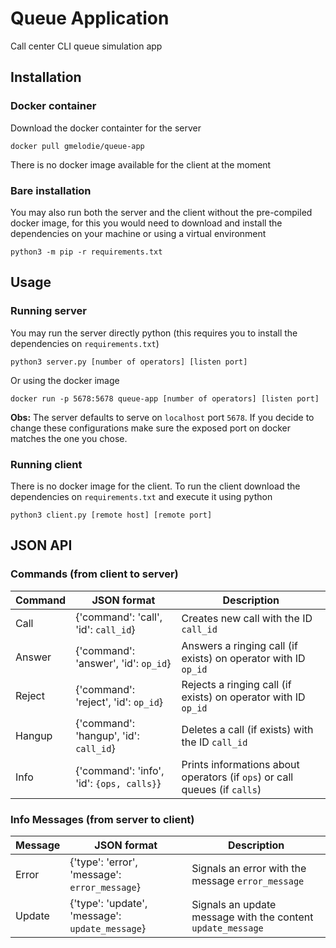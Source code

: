 # Queue Application
Call center CLI queue simulation app

## Installation
### Docker container
Download the docker containter for the server
```
docker pull gmelodie/queue-app
```

There is no docker image available for the client at the moment

### Bare installation
You may also run both the server and the client without the pre-compiled docker image,
 for this you would need to download and install the dependencies
 on your machine or using a virtual environment
```
python3 -m pip -r requirements.txt
```

## Usage
### Running server
You may run the server directly python (this requires you to install the dependencies on `requirements.txt`)
```
python3 server.py [number of operators] [listen port]
```
Or using the docker image
```
docker run -p 5678:5678 queue-app [number of operators] [listen port]
```

**Obs:** The server defaults to serve on `localhost` port `5678`. If you decide to change these configurations
 make sure the exposed port on docker matches the one you chose.

### Running client
There is no docker image for the client. To run the client download the dependencies on
 `requirements.txt` and execute it using python

```
python3 client.py [remote host] [remote port]
```


## JSON API
### Commands (from client to server)
Command | JSON format | Description
--- | --- | ---
Call | {'command': 'call', 'id': `call_id`} | Creates new call with the ID `call_id`
Answer | {'command': 'answer', 'id': `op_id`} | Answers a ringing call (if exists) on operator with ID `op_id`
Reject | {'command': 'reject', 'id': `op_id`} | Rejects a ringing call (if exists) on operator with ID `op_id`
Hangup | {'command': 'hangup', 'id': `call_id`} | Deletes a call (if exists) with the ID `call_id`
Info | {'command': 'info', 'id': `{ops, calls}`} | Prints informations about operators (if `ops`) or call queues (if `calls`)

### Info Messages (from server to client)
Message | JSON format | Description
--- | --- | ---
Error | {'type': 'error', 'message': `error_message`} | Signals an error with the message `error_message`
Update | {'type': 'update', 'message': `update_message`} | Signals an update message with the content `update_message`
